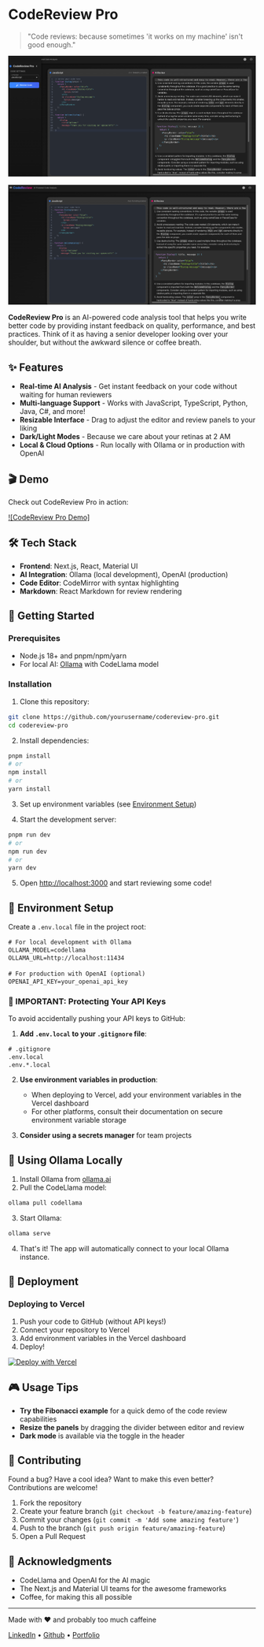 # CodeReview Pro

> "Code reviews: because sometimes 'it works on my machine' isn't good enough."

![CodeReview Pro Banner](./public/banner.png)


![CodeReview Pro Banner](./public/banner-full-view.png)

**CodeReview Pro** is an AI-powered code analysis tool that helps you write better code by providing instant feedback on quality, performance, and best practices. Think of it as having a senior developer looking over your shoulder, but without the awkward silence or coffee breath.

## ✨ Features

- **Real-time AI Analysis** - Get instant feedback on your code without waiting for human reviewers
- **Multi-language Support** - Works with JavaScript, TypeScript, Python, Java, C#, and more!
- **Resizable Interface** - Drag to adjust the editor and review panels to your liking
- **Dark/Light Modes** - Because we care about your retinas at 2 AM
- **Local & Cloud Options** - Run locally with Ollama or in production with OpenAI

## 🎬 Demo

Check out CodeReview Pro in action:

[![CodeReview Pro Demo]](https://github.com/user-attachments/assets/1519ba18-c955-4fc7-9771-3c886b6811db)


## 🛠️ Tech Stack

- **Frontend**: Next.js, React, Material UI
- **AI Integration**: Ollama (local development), OpenAI (production)
- **Code Editor**: CodeMirror with syntax highlighting
- **Markdown**: React Markdown for review rendering

## 🚦 Getting Started

### Prerequisites

- Node.js 18+ and pnpm/npm/yarn
- For local AI: [Ollama](https://ollama.ai) with CodeLlama model

### Installation

1. Clone this repository:

```bash
git clone https://github.com/yourusername/codereview-pro.git
cd codereview-pro
```

2. Install dependencies:

```bash
pnpm install 
# or
npm install
# or
yarn install
```

3. Set up environment variables (see [Environment Setup](#-environment-setup))

4. Start the development server:

```bash
pnpm run dev
# or
npm run dev
# or
yarn dev
```

5. Open [http://localhost:3000](http://localhost:3000) and start reviewing some code!

## 🔐 Environment Setup

Create a `.env.local` file in the project root:

```plaintext
# For local development with Ollama
OLLAMA_MODEL=codellama
OLLAMA_URL=http://localhost:11434

# For production with OpenAI (optional)
OPENAI_API_KEY=your_openai_api_key
```

### 🚨 IMPORTANT: Protecting Your API Keys

To avoid accidentally pushing your API keys to GitHub:

1. **Add `.env.local` to your `.gitignore` file**:

```plaintext
# .gitignore
.env.local
.env.*.local
```

2. **Use environment variables in production**:
   - When deploying to Vercel, add your environment variables in the Vercel dashboard
   - For other platforms, consult their documentation on secure environment variable storage

3. **Consider using a secrets manager** for team projects

## 🧠 Using Ollama Locally

1. Install Ollama from [ollama.ai](https://ollama.ai)
2. Pull the CodeLlama model:

```bash
ollama pull codellama
```

3. Start Ollama:

```bash
ollama serve
```

4. That's it! The app will automatically connect to your local Ollama instance.

## 🚀 Deployment

### Deploying to Vercel

1. Push your code to GitHub (without API keys!)
2. Connect your repository to Vercel
3. Add environment variables in the Vercel dashboard
4. Deploy!

[![Deploy with Vercel](https://vercel.com/button)](https://vercel.com/new/clone?repository-url=https%3A%2F%2Fgithub.com%2Fyourusername%2Fcodereview-pro)

## 🎮 Usage Tips

- **Try the Fibonacci example** for a quick demo of the code review capabilities
- **Resize the panels** by dragging the divider between editor and review
- **Dark mode** is available via the toggle in the header

## 🤝 Contributing

Found a bug? Have a cool idea? Want to make this even better? Contributions are welcome!

1. Fork the repository
2. Create your feature branch (`git checkout -b feature/amazing-feature`)
3. Commit your changes (`git commit -m 'Add some amazing feature'`)
4. Push to the branch (`git push origin feature/amazing-feature`)
5. Open a Pull Request


## 🙏 Acknowledgments

- CodeLlama and OpenAI for the AI magic
- The Next.js and Material UI teams for the awesome frameworks
- Coffee, for making this all possible

---

Made with ❤️ and probably too much caffeine

[LinkedIn](https://www.linkedin.com/in/mandeep-singh-23b964122/) • 
[Github](https://github.com/mandeepsingh110696) • 
[Portfolio](https://mandeepsinghdev.com/)
